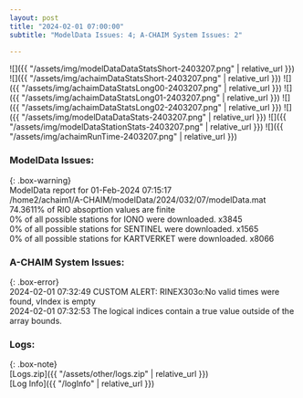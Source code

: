 ```yaml
---
layout: post
title: "2024-02-01 07:00:00"
subtitle: "ModelData Issues: 4; A-CHAIM System Issues: 2"

---
```


![]({{ "/assets/img/modelDataDataStatsShort-2403207.png" | relative_url }})
![]({{ "/assets/img/achaimDataStatsShort-2403207.png" | relative_url }})
![]({{ "/assets/img/achaimDataStatsLong00-2403207.png" | relative_url }})
![]({{ "/assets/img/achaimDataStatsLong01-2403207.png" | relative_url }})
![]({{ "/assets/img/achaimDataStatsLong02-2403207.png" | relative_url }})
![]({{ "/assets/img/modelDataDataStats-2403207.png" | relative_url }})
![]({{ "/assets/img/modelDataStationStats-2403207.png" | relative_url }})
![]({{ "/assets/img/achaimRunTime-2403207.png" | relative_url }})


### ModelData Issues:  
  
{: .box-warning}  
 ModelData report for 01-Feb-2024 07:15:17   
 /home2/achaim1/A-CHAIM/modelData/2024/032/07/modelData.mat   
 74.3611% of RIO absoprtion values are finite   
 0% of all possible stations for IONO were downloaded. x3845   
 0% of all possible stations for SENTINEL were downloaded. x1565   
 0% of all possible stations for KARTVERKET were downloaded. x8066   
  
### A-CHAIM System Issues:  
  
{: .box-error}  
2024-02-01 07:32:49 CUSTOM ALERT: RINEX303o:No valid times were found, vIndex is empty  
2024-02-01 07:32:53 The logical indices contain a true value outside of the array bounds.  

### Logs:  
  
{: .box-note}  
[Logs.zip]({{ "/assets/other/logs.zip" | relative_url }})  
[Log Info]({{ "/logInfo" | relative_url }})  
